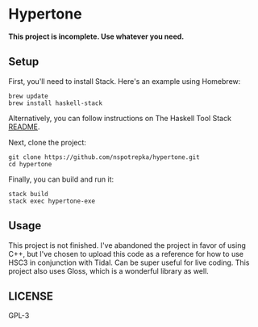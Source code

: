 # Hypertone

**This project is incomplete. Use whatever you need.**

## Setup

First, you'll need to install Stack. Here's an example using Homebrew:

```
brew update
brew install haskell-stack
```

Alternatively, you can follow instructions on The Haskell Tool
Stack [README](https://docs.haskellstack.org/en/stable/README/).

Next, clone the project:

```
git clone https://github.com/nspotrepka/hypertone.git
cd hypertone
```

Finally, you can build and run it:

```
stack build
stack exec hypertone-exe
```

## Usage

This project is not finished. I've abandoned the project in favor of using C++,
but I've chosen to upload this code as a reference for how to use HSC3 in
conjunction with Tidal. Can be super useful for live coding. This project also
uses Gloss, which is a wonderful library as well.

## LICENSE

GPL-3
